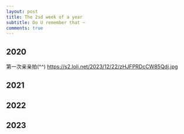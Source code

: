 ```yaml
---
layout: post
title: The 2sd week of a year
subtitle: Do U remember that ~
comments: true
---
```




## 2020
第一次亲亲拍(^^)
https://s2.loli.net/2023/12/22/zHJFPRDcCW85Qdj.jpg

## 2021


## 2022


## 2023







